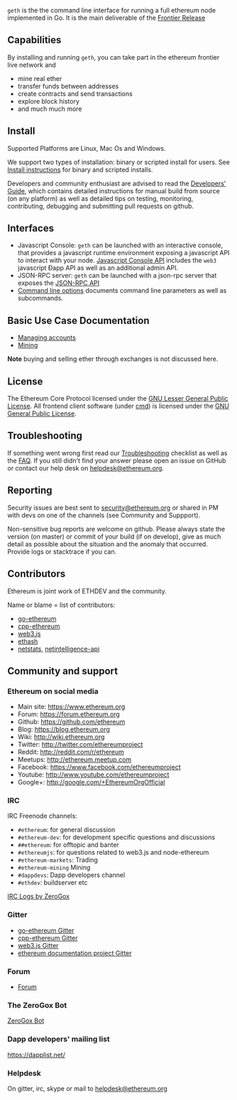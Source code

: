 `geth` is the the command line interface for running a full ethereum node implemented in Go. 
It is the main deliverable of the [Frontier Release](https://github.com/ethereum/go-ethereum/wiki/Frontier)

## Capabilities

By installing and running `geth`, you can take part in the ethereum frontier live network and
* mine real ether 
* transfer funds between addresses
* create contracts and send transactions
* explore block history
* and much much more

## Install 

Supported Platforms are Linux, Mac Os and Windows.

We support two types of installation: binary or scripted install for users. 
See [Install instructions](https://github.com/ethereum/go-ethereum/wiki/Building-Ethereum) for binary and scripted installs.

Developers and community enthusiast are advised to read the [Developers' Guide](https://github.com/ethereum/go-ethereum/wiki/Developers%27-Guide), which contains detailed instructions for manual build from source (on any platform) as well as detailed tips on testing, monitoring, contributing, debugging and submitting pull requests on github.

## Interfaces

* Javascript Console: `geth` can be launched with an interactive console, that provides a javascript runtime environment exposing a javascript API to interact with your node. [Javascript Console API](https://github.com/ethereum/go-ethereum/wiki/JavaScript-Console) includes the `web3` javascript Ðapp API as well as an additional admin API. 
* JSON-RPC server: `geth` can be launched with a json-rpc server that exposes the [JSON-RPC API](https://github.com/ethereum/wiki/wiki/JSON-RPC)
* [Command line options](https://github.com/ethereum/go-ethereum/wiki/Command-Line-Options) documents command line parameters as well as subcommands.

## Basic Use Case Documentation

* [Managing accounts](https://github.com/ethereum/go-ethereum/wiki/Managing-your-accounts)
* [Mining](https://github.com/ethereum/go-ethereum/wiki/mining)

**Note** buying and selling ether through exchanges is not discussed here. 

## License

The Ethereum Core Protocol licensed under the [GNU Lesser General Public License](https://www.gnu.org/licenses/lgpl.html). All frontend client software (under [cmd](https://github.com/ethereum/go-ethereum/tree/develop/cmd)) is licensed under the [GNU General Public License](https://www.gnu.org/copyleft/gpl.html).

## Troubleshooting

If something went wrong first read our [Troubleshooting](https://github.com/ethereum/go-ethereum/wiki/Troubleshooting) checklist as well as the [FAQ](https://github.com/ethereum/go-ethereum/wiki/Troubleshooting). If you still didn't find your answer please open an issue on GitHub or contact our help desk on helpdesk@ethereum.org.

## Reporting 

Security issues are best sent to security@ethereum.org or shared in PM with devs on one of the channels (see Community and Suppport).

Non-sensitive bug reports are welcome on github. Please always state the version (on master) or commit of your build (if on develop), give as much detail as possible about the situation and the anomaly that occurred. Provide logs or stacktrace if you can.

## Contributors

Ethereum is joint work of ETHDEV and the community.

Name or blame = list of contributors:
* [go-ethereum](https://github.com/ethereum/go-ethereum/graphs/contributors)
* [cpp-ethereum](https://github.com/ethereum/cpp-ethereum/graphs/contributors)
* [web3.js](https://github.com/ethereum/web3.js/graphs/contributors)
* [ethash](https://github.com/ethereum/ethash/graphs/contributors)
* [netstats](https://github.com/cubedro/eth-netstats/graphs/contributors), 
[netintelligence-api](https://github.com/cubedro/eth-net-intelligence-api/graphs/contributors)

## Community and support

### Ethereum on social media

- Main site: https://www.ethereum.org
- Forum: https://forum.ethereum.org
- Github: https://github.com/ethereum
- Blog: https://blog.ethereum.org
- Wiki: http://wiki.ethereum.org
- Twitter: http://twitter.com/ethereumproject
- Reddit: http://reddit.com/r/ethereum
- Meetups: http://ethereum.meetup.com
- Facebook: https://www.facebook.com/ethereumproject
- Youtube: http://www.youtube.com/ethereumproject
- Google+: http://google.com/+EthereumOrgOfficial

### IRC 

IRC Freenode channels:
* `#ethereum`: for general discussion
* `#ethereum-dev`: for development specific questions and discussions
* `##ethereum`: for offtopic and banter
* `#ethereumjs`: for questions related to web3.js and node-ethereum
* `#ethereum-markets`: Trading 
* `#ethereum-mining` Mining
* `#dappdevs`: Dapp developers channel
* `#ethdev`: buildserver etc

[IRC Logs by ZeroGox](https://zerogox.com/bot/log)

### Gitter 

* [go-ethereum Gitter](https://gitter.im/ethereum/go-ethereum)
* [cpp-ethereum Gitter](https://gitter.im/ethereum/cpp-ethereum)
* [web3.js Gitter](https://gitter.im/ethereum/web3.js)
* [ethereum documentation project Gitter](https://gitter.im/ethereum/frontier-guide)

### Forum

- [Forum](https://forum.ethereum.org/categories/go-implementation)

### The ZeroGox Bot

[ZeroGox Bot](https://zerogox.com/bot)

### Dapp developers' mailing list

https://dapplist.net/

### Helpdesk 

On gitter, irc, skype or mail to helpdesk@ethereum.org
